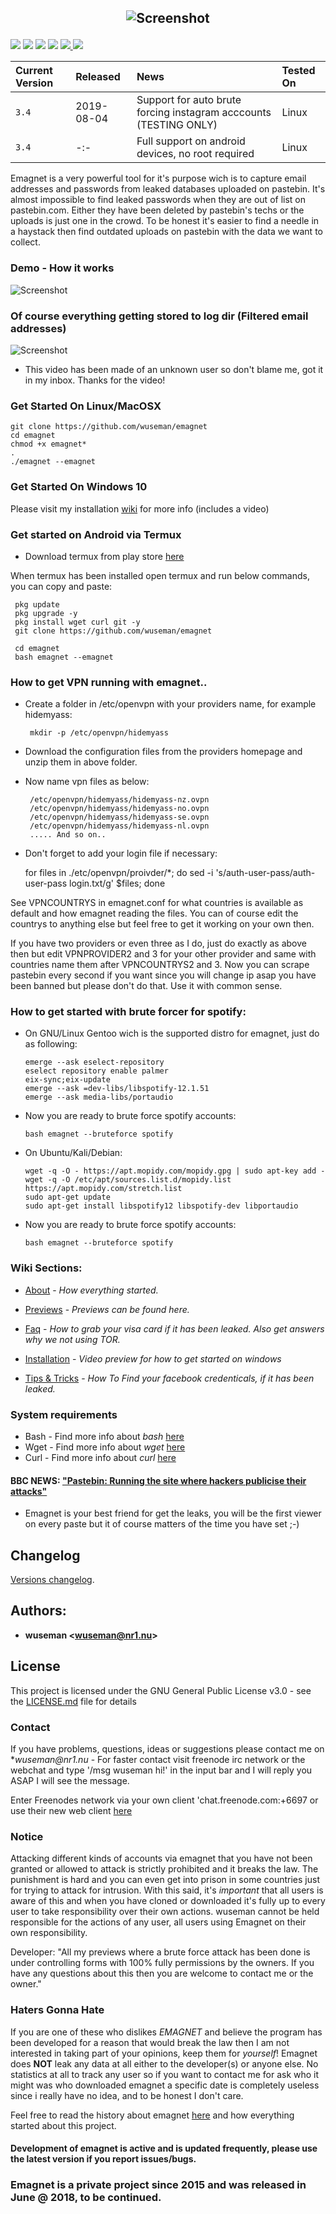## <p align="center">![Screenshot](https://nr1.nu/emagnet/previews/emagnet_oldmovi.gif)

<a href="https://github.com/wuseman/EMAGNET">
<img src="https://img.shields.io/github/languages/top/wuseman/emagnet.svg?color=magenta&label=Bash%2FShell"></a>

<a href="https://github.com/wuseman/EMAGNET/issues?q=is%3Aissue+is%3Aclosed">
<img src="https://img.shields.io/github/issues-closed/wuseman/emagnet.svg?color=light&label=Closed%20Issues"></a>
  
<a href="https://github.com/wuseman/EMAGNET/issues">
<img src="https://img.shields.io/github/issues-raw/wuseman/emagnet.svg?color=orange&label=Open%20Issues"></a>
 
<img src="https://img.shields.io/github/last-commit/wuseman/emagnet.svg?color=darkmagenta&label=Latest%20Commit">

<a href="https://twitter.com/wuseman1">
 <img src="https://img.shields.io/website/https/nr1.nu.svg?down_color=darkred&down_message=DOWN&label=Nr1.nu%2Femagnet&up_message=UP">
    <img src="https://img.shields.io/github/license/wuseman/emagnet.svg?color=blue&label=License"></a></a></a>
</a>
</p>

| Current Version    |  Released      | News                            | Tested On                          |
| :----------------- | :------------- | :-------------------------------- | :----------------------------------|
| `3.4`              |  2019-08-04    |  Support for auto brute forcing instagram acccounts (TESTING ONLY) | Linux
| `3.4`              |      -:-       |  Full support on android devices, no root required    | Linux                               |


Emagnet is a very powerful tool for it's purpose wich is to capture  email addresses and passwords from leaked databases uploaded on pastebin. It's almost impossible to find leaked passwords when they are out of list on pastebin.com. Either they have been deleted by pastebin's techs or the uploads is just one in the crowd. To be honest it's easier to find a needle in a haystack then find outdated uploads on pastebin with the data we want to collect. 

### Demo - How it works
![Screenshot](.preview/emagnet-spotify-debug.gif)

### Of course everything getting stored to log dir (Filtered email addresses)
![Screenshot](.preview/emagnet-log.png)

* This video has been made of an unknown user so don't blame me, got it in my inbox. Thanks for the video!

### Get Started On Linux/MacOSX

    git clone https://github.com/wuseman/emagnet
    cd emagnet
    chmod +x emagnet*
    .
    ./emagnet --emagnet

###  Get Started On Windows 10

Please visit my installation [wiki](https://github.com/wuseman/EMAGNET/wiki/Installation) for more info (includes a video)

### Get started on Android via Termux

* Download termux from play store [here](https://play.google.com/store/apps/details?id=com.termux&hl=en_US)
    
When termux has been installed open termux and run below commands, you can copy and paste:

     pkg update
     pkg upgrade -y
     pkg install wget curl git -y
     git clone https://github.com/wuseman/emagnet

     cd emagnet
     bash emagnet --emagnet

### How to get VPN running with emagnet..

* Create a folder in /etc/openvpn with your providers name, for example hidemyass:

       mkdir -p /etc/openvpn/hidemyass

* Download the configuration files from the providers homepage and unzip them in above folder. 

* Now name vpn files as below: 

       /etc/openvpn/hidemyass/hidemyass-nz.ovpn 
       /etc/openvpn/hidemyass/hidemyass-no.ovpn
       /etc/openvpn/hidemyass/hidemyass-se.ovpn
       /etc/openvpn/hidemyass/hidemyass-nl.ovpn
       ..... And so on..


* Don't forget to add your login file if necessary: 

     for files in ./etc/openvpn/proivder/*; do sed -i 's/auth-user-pass/auth-user-pass login.txt/g' $files; done


See VPNCOUNTRYS in emagnet.conf for what countries is available as default and how emagnet reading the files. 
You can of course edit the countrys to anything else but feel free to get it working on your own then.

If you have two providers or even three as I do, just do exactly as above then but edit VPNPROVIDER2 and 3 for your other provider and same with countries name them after VPNCOUNTRYS2 and 3. Now you can scrape pastebin every second if you want since you will change ip asap you have been banned but please don't do that. Use it with common sense.

### How to get started with brute forcer for spotify:

* On GNU/Linux Gentoo wich is the supported distro for emagnet, just do as following:

      emerge --ask eselect-repository
      eselect repository enable palmer
      eix-sync;eix-update
      emerge --ask =dev-libs/libspotify-12.1.51
      emerge --ask media-libs/portaudio

* Now you are ready to brute force spotify accounts:

      bash emagnet --bruteforce spotify

* On Ubuntu/Kali/Debian:

      wget -q -O - https://apt.mopidy.com/mopidy.gpg | sudo apt-key add -
      wget -q -O /etc/apt/sources.list.d/mopidy.list https://apt.mopidy.com/stretch.list
      sudo apt-get update
      sudo apt-get install libspotify12 libspotify-dev libportaudio

* Now you are ready to brute force spotify accounts:

      bash emagnet --bruteforce spotify

### Wiki Sections:

- [About](https://github.com/wuseman/EMAGNET/wiki/ABOUT) - 
_How everything started._

- [Previews](https://github.com/wuseman/EMAGNET/wiki/PREVIEWS) - 
_Previews can be found here._

- [Faq](https://github.com/wuseman/EMAGNET/wiki/FAQ) - 
_How to grab your visa card if it has been leaked. Also get answers why we not using TOR._

- [Installation](https://github.com/wuseman/EMAGNET/wiki/INSTALLATION) - 
_Video preview for how to get started on windows_

- [Tips & Tricks](https://github.com/wuseman/EMAGNET/wiki) - 
_How To Find your facebook credenticals, if it has been leaked._

### System requirements

- Bash     - Find more info about _bash_ [here](https://www.gnu.org/software/bash/)
- Wget     - Find more info about _wget_ [here](https://www.gnu.org/software/wget/)
- Curl     - Find more info about _curl_ [here](https://github.com/curl/curl)

#### BBC NEWS: ["Pastebin: Running the site where hackers publicise their attacks"](https://www.bbc.com/news/technology-17524822) 
- Emagnet is your best friend for get the leaks, you will be the first viewer on every paste but it of course matters of  the time you have set ;-)

## Changelog

[Versions changelog](CHANGELOG.md).

## Authors: 

* **wuseman <wuseman@nr1.nu\>** 

## License

This project is licensed under the GNU General Public License v3.0 - see the [LICENSE.md](LICENSE.md) file for details

### Contact

  If you have problems, questions, ideas or suggestions please contact me on *_wuseman@nr1.nu_  - For faster contact visit freenode irc network or the webchat and type '/msg wuseman hi!' in the input bar and I will reply you ASAP I will see the message.
  
  Enter Freenodes network via your own client 'chat.freenode.com:+6697 or use their new web client [here](https://webchat.freenode.net/)

### Notice

Attacking different kinds of accounts via emagnet that you have not been granted or allowed to attack is strictly prohibited and it breaks the law. The punishment is hard and you can even get into prison in some countries just for trying to attack for intrusion. With this said, it's *important* that all users is aware of this and when you have cloned or downloaded it's fully up to every user to take responsibility over their own actions. wuseman cannot be held responsible for the actions of any user, all users using Emagnet on their own responsibility. 

Developer: "All my previews where a brute force attack has been done is under controlling forms with 100% fully permissions by the owners. If you have any questions about this then you are welcome to contact me or the owner."

### Haters Gonna Hate

If you are one of these who dislikes _EMAGNET_ and believe the program has been developed for a reason that would break the law then I am not interested in taking part of your opinions, keep them for _yourself_! Emagnet does **NOT** leak any data at all either to the developer(s) or anyone else. No statistics at all to track any user so if you want to contact me for ask who it might was who downloaded emagnet a specific date is completely useless since i really have no idea, and to be honest I don't care.

Feel free to read the history about emagnet [here](https://github.com/wuseman/EMAGNET/wiki/About) and how everything started about this project.

#### Development of emagnet is active and is updated frequently, please use the latest version if you report issues/bugs.

### Emagnet is a private project since 2015 and was released in June @ 2018, to be continued. 

